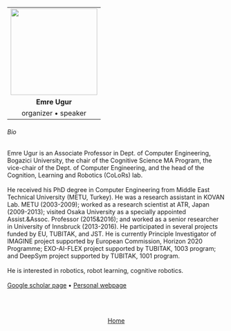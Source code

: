 ---
---

<br>
<br>

<div align="center">
  <table class="row">
    <tr>
    <td style="text-align: center"><img src="https://pbs.twimg.com/profile_images/1293132915702935553/k3FTisi1_400x400.jpg" style="width:200px;height:200px;"></td>
  </tr>
  <tr>
    <td style="text-align: center"><b>Emre Ugur</b></td>
  </tr>
  <tr>
    <td style="text-align: center">organizer &bull; speaker</td>
  </tr>
  </table>
</div>


###### Bio

Emre Ugur is an Associate Professor in Dept. of Computer Engineering, Bogazici University, the chair of the Cognitive Science MA Program, the vice-chair of the Dept. of Computer Engineering, and the head of the Cognition, Learning and Robotics (CoLoRs) lab. 
<br>
<br>
He received his PhD degree in Computer Engineering from Middle East Technical University (METU, Turkey). He was a research assistant in KOVAN Lab. METU (2003-2009); worked as a research scientist at ATR, Japan (2009-2013); visited Osaka University as a specially appointed Assist.&Assoc. Professor (2015&2016); and worked as a senior researcher in University of Innsbruck (2013-2016). He participated in several projects funded by EU, TUBITAK, and JST. He is currently Principle Investigator of IMAGINE project supported by European Commission, Horizon 2020 Programme; EXO-AI-FLEX project supported by TUBITAK, 1003 program; and DeepSym project supported by TUBITAK, 1001 program. 
<br>
<br>
He is interested in robotics, robot learning, cognitive robotics. 
<br>
<br>
<a href="https://scholar.google.com/citations?user=B1Dy3WMAAAAJ&hl=en&oi=ao/">Google scholar page</a> &bull; <a href="https://www.cmpe.boun.edu.tr/~emre/">Personal webpage</a>
<br>
<br>
<br>
<br>


<div align="center">
	<a href="https://imolconf2023.github.io/">Home</a>
</div>

<br>
<br>

